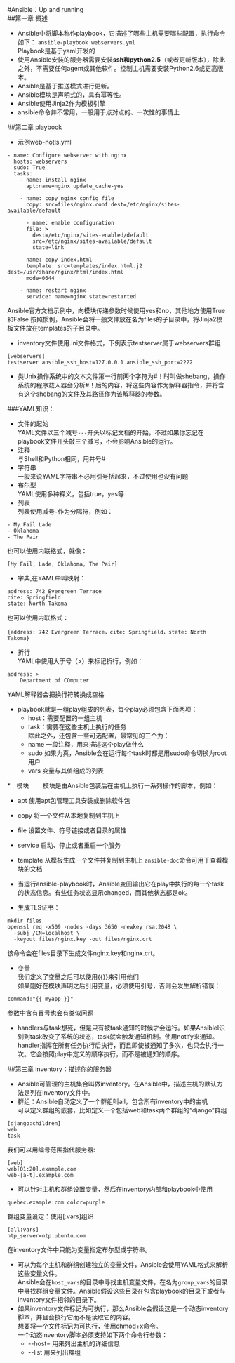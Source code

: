 #Ansible：Up and running  
##第一章 概述  
* Ansible中将脚本称作playbook，它描述了哪些主机需要哪些配置，执行命令如下：
```ansible-playbook webservers.yml```  
Playbook是基于yaml开发的  
* 使用Ansible安装的服务器需要安装**ssh和python2.5**（或者更新版本），除此之外，不需要任何agent或其他软件。控制主机需要安装Python2.6或更高版本。  
* Ansible是基于推送模式进行更新。  
* Ansible模块是声明式的，具有幂等性。  
* Ansible使用Jinja2作为模板引擎  
* ansible命令并不常用，一般用于点对点的、一次性的事情上  
  
##第二章 playbook
* 示例web-notls.yml   
  
```
- name: Configure webserver with nginx
  hosts: webservers
  sudo: True
  tasks:
    - name: install nginx
      apt:name=nginx update_cache-yes
	
	- name: copy nginx config file
	  copy: src=files/nginx.conf dest=/etc/nginx/sites-available/default

	  - name: enable configuration
	  file: >
		dest=/etc/nginx/sites-enabled/default
		src=/etc/nginx/sites-available/default
		state=link

	- name: copy index.html
	  template: src=templates/index.html.j2 dest=/usr/share/nginx/html/index.html
	  mode=0644

	- name: restart nginx
	  service: name=nginx state=restarted
```  
Ansible官方文档示例中，向模块传递参数时候使用yes和no，其他地方使用True和False
按照惯例，Ansible会将一般文件放在名为files的子目录中，将Jinja2模板文件放在templates的子目录中。  

* inventory文件使用.ini文件格式，下例表示testserver属于webservers群组  
```  
[webservers]
testserver ansible_ssh_host=127.0.0.1 ansible_ssh_port=2222
```  

* 类Unix操作系统中的文本文件第一行前两个字符为#！时叫做shebang，操作系统的程序载入器会分析#！后的内容，将这些内容作为解释器指令，并将含有这个shebang的文件及其路径作为该解释器的参数。  

###YAML知识：  
* 文件的起始  
YAML文件以三个减号`---`开头以标记文档的开始，不过如果你忘记在playbook文件开头敲三个减号，不会影响Ansible的运行。  
* 注释  
与Shell和Python相同，用井号#  
* 字符串  
一般来说YAML字符串不必用引号括起来，不过使用也没有问题  
* 布尔型  
YAML使用多种释义，包括true，yes等  
* 列表  
列表使用减号`-`作为分隔符，例如：  
```
- My Fail Lade
- Oklahoma
- The Pair
```
也可以使用内联格式，就像：  
```
[My Fail, Lade, Oklahoma, The Pair]
```
* 字典,在YAML中叫映射：  
```
address: 742 Evergreen Terrace
cite: Springfield
state: North Takoma
```
也可以使用内联格式：  
```
{address: 742 Evergreen Terrace，cite: Springfield，state: North Takoma}
```
* 折行  
YAML中使用大于号（>）来标记折行，例如： 
```
address: >
	Department of COmputer
```  
YAML解释器会把换行符转换成空格

* playbook就是一组play组成的列表，每个play必须包含下面两项：  
  * host：需要配置的一组主机  
  * task：需要在这些主机上执行的任务  
除此之外，还包含一些可选配置，最常见的三个为：  
  * name 一段注释，用来描述这个play做什么
  * sudo 如果为真，Ansible会在运行每个task时都是用sudo命令切换为root用户
  * vars 变量与其值组成的列表

*　模块　　
模块是由Ansible包装后在主机上执行一系列操作的脚本，例如：  
  * apt
  使用apt包管理工具安装或删除软件包
  * copy
  将一个文件从本地复制到主机上
  * file
  设置文件、符号链接或者目录的属性
  * service
  启动、停止或者重启一个服务
  * template
  从模板生成一个文件并复制到主机上
`ansible-doc`命令可用于查看模块的文档

* 当运行ansible-playbook时，Ansible变回输出它在play中执行的每一个task的状态信息。有些任务状态显示changed，而其他状态都是ok。
 
* 生成TLS证书：
```
mkdir files
openssl req -x509 -nodes -days 3650 -newkey rsa:2048 \
  -subj /CN=localhost \
  -keyout files/nginx.key -out files/nginx.crt
```
该命令会在files目录下生成文件nginx.key和nginx.crt。

* 变量  
我们定义了变量之后可以使用{{}}来引用他们  
如果刚好在模块声明之后引用变量，必须使用引号，否则会发生解析错误：  
```
command:"{{ myapp }}"
```
参数中含有冒号也会有类似问题

* handlers与task想死，但是只有被task通知的时候才会运行。如果Ansiblel识别到task改变了系统的状态，task就会触发通知机制。使用notify来通知。handler指挥在所有任务执行后执行，而且即使被通知了多次，也只会执行一次。它会按照play中定义的顺序执行，而不是被通知的顺序。

##第三章 inventory：描述你的服务器
* Ansible可管理的主机集合叫做inventory。在Ansible中，描述主机的默认方法是列在inventory文件中。
* 群组：Ansible自动定义了一个群组叫all，包含所有inventory中的主机  
可以定义群组的嵌套，比如定义一个包括web和task两个群组的“django”群组  
```
[django:children]
web
task
```  
我们可以用编号范围指代服务器:  
```
[web]
web[01:20].example.com
web-[a-t].example.com
```

* 可以针对主机和群组设置变量，然后在inventory内部和playbook中使用
```
quebec.example.com color=purple
```
群组变量设定：使用[<group name>:vars]组织
```
[all:vars]
ntp_server=ntp.ubuntu.com
```
在inventory文件中只能为变量指定布尔型或字符串。  

* 可以为每个主机和群组创建独立的变量文件，Ansible会使用YAML格式来解析这些变量文件。  
Ansible会在`host_vars`的目录中寻找主机变量文件，在名为`group_vars`的目录中寻找群组变量文件。Ansible假设这些目录在包含playbook的目录下或者与inventory文件相邻的目录下。
* 如果inventory文件标记为可执行，那么Ansible会假设这是一个动态inventory脚本，并且会执行它而不是读取它的内容。  
想要将一个文件标记为可执行，使用chmod+x命令。  
一个动态inventory脚本必须支持如下两个命令行参数：
  * --host=<hostname> 用来列出主机的详细信息
  * --list 用来列出群组
